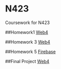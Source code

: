 # N423
Coursework for N423

##Homework1
[Web4](https://in-info-web4.informatics.iupui.edu/~smccalle/Homework1/)

##Homework 3
[Web4](https://in-info-web4.informatics.iupui.edu/~smccalle/N423homework3/)

##Homework 5
[Firebase](https://n423-data-slm.web.app/)

##Final Project
[Web4](https://in-info-web4.informatics.iupui.edu/~smccalle/N423%20Final%20Project%20Site/)
